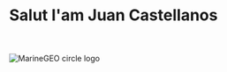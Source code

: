 # Salut I'am Juan Castellanos
<br>
<br>
<img src="https://drive.google.com/file/d/1cw14nWLMOAg9jzbRifHgGnYuiVf7Hd7O/view" alt="MarineGEO circle logo"